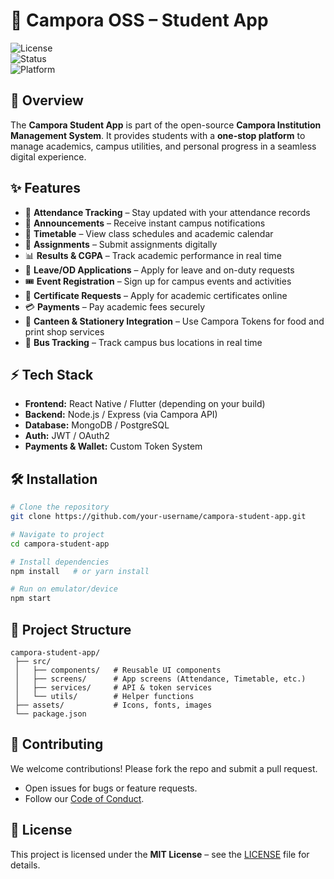 # 📱 Campora OSS – Student App  

![License](https://img.shields.io/badge/license-MIT-green)  
![Status](https://img.shields.io/badge/status-active-brightgreen)  
![Platform](https://img.shields.io/badge/platform-Android%20%7C%20iOS-blue)  

## 🚀 Overview  
The **Campora Student App** is part of the open-source **Campora Institution Management System**. It provides students with a **one-stop platform** to manage academics, campus utilities, and personal progress in a seamless digital experience.  

## ✨ Features  
- 📌 **Attendance Tracking** – Stay updated with your attendance records  
- 📰 **Announcements** – Receive instant campus notifications  
- 📅 **Timetable** – View class schedules and academic calendar  
- 📝 **Assignments** – Submit assignments digitally  
- 📊 **Results & CGPA** – Track academic performance in real time  
- 🏫 **Leave/OD Applications** – Apply for leave and on-duty requests  
- 🎟 **Event Registration** – Sign up for campus events and activities  
- 📄 **Certificate Requests** – Apply for academic certificates online  
- 💳 **Payments** – Pay academic fees securely  
- 🍴 **Canteen & Stationery Integration** – Use Campora Tokens for food and print shop services  
- 🚌 **Bus Tracking** – Track campus bus locations in real time  

## ⚡ Tech Stack  
- **Frontend:** React Native / Flutter (depending on your build)  
- **Backend:** Node.js / Express (via Campora API)  
- **Database:** MongoDB / PostgreSQL  
- **Auth:** JWT / OAuth2  
- **Payments & Wallet:** Custom Token System  

## 🛠 Installation  
```bash
# Clone the repository
git clone https://github.com/your-username/campora-student-app.git

# Navigate to project
cd campora-student-app

# Install dependencies
npm install   # or yarn install

# Run on emulator/device
npm start
```

## 📂 Project Structure  
```
campora-student-app/
 ├── src/  
 │   ├── components/   # Reusable UI components  
 │   ├── screens/      # App screens (Attendance, Timetable, etc.)  
 │   ├── services/     # API & token services  
 │   └── utils/        # Helper functions  
 ├── assets/           # Icons, fonts, images  
 └── package.json  
```

## 🤝 Contributing  
We welcome contributions! Please fork the repo and submit a pull request.  
- Open issues for bugs or feature requests.  
- Follow our [Code of Conduct](./CODE_OF_CONDUCT.md).  

## 📜 License  
This project is licensed under the **MIT License** – see the [LICENSE](./LICENSE) file for details.  
